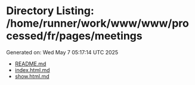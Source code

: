 # Directory Listing: /home/runner/work/www/www/processed/fr/pages/meetings
Generated on: Wed May  7 05:17:14 UTC 2025

- [README.md](README.md)
- [index.html.md](index.html.md)
- [show.html.md](show.html.md)
